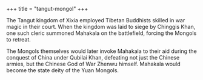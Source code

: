 +++
title = "tangut-mongol"
+++

The Tangut kingdom of Xixia employed Tibetan Buddhists skilled in war magic in their court. When the kingdom was laid to siege by Chinggis Khan, one such cleric summoned Mahakala on the battlefield, forcing the Mongols to retreat.

The Mongols themselves would later invoke Mahakala to their aid during the conquest of China under Qubilai Khan, defeating not just the Chinese armies, but the Chinese God of War Zhenwu himself. Mahakala would become the state deity of the Yuan Mongols.